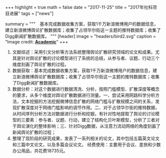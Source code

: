 +++
highlight = true
math = false
date = "2017-11-25"
title = "2017年社科项目进展"
tags = ["news"]

summary = """　基本完成数据收集方案，获取1千万新浪微博用户的数据信息，建立新浪微博舆论扩散数据库；收集了占领华尔街这一主题的推特数据库；收集了Digg新闻扩散数据库。
"""
[header]
image = "headers/bird2.svg"
caption = "Image credit: [**Academic**](https://github.com/gcushen/hugo-academic/)"
+++


1.	文献综述：采用引文分析等方法系统整理舆论扩散研究领域的论文和成果。尤其是针对舆论扩散的讨论模型进行了系统的总结，从参与者、议题、行动三个维度刻画了舆论扩散的过程。
2.	数据获取：基本完成数据收集方案，获取1千万新浪微博用户的数据信息，建立新浪微博舆论扩散数据库；收集了占领华尔街这一主题的推特数据库；收集了Digg新闻扩散数据库。
3.	数据分析：对这个数据进行数据清洗、分析，按照门槛模型、扩散深度等概念的要求，从多个维度对舆论扩散数据进行测量。一、尝试采用网路科学分析方法，文本挖掘的方法挖掘微博信息扩散的网络门槛与扩散规模之间的关系，发现扩散深度对于网络门槛影响的调节作用。二、对于占领华尔街的推特数据，从时间序列分析方法对数据进行分析和挖掘，有针对性地提取了舆论的讨论模型的三要素：参与者、议题、行动，建立了结构化贝叶斯模型，分析了三者对于舆论演化的整体影响；三、针对Digg数据，从注意力流动网络的角度刻画了新闻舆论扩散的过程；
4.	整理了现阶段的研究成果，发表了一系列相关的论文，其中包括五篇英文论文和三篇中文论文，以及多篇会议论文。
经费使用：主要用于会议、差旅和少数办公用品，共花费18735元。
